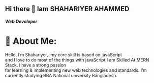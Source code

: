 ## Hi there 👋 Iam SHAHARIYER AHAMMED

##### Web Devoloper

# 💫 About Me:

Hello, I’m Shahariyer, .my core skill is based on javaScript<br>and I love to do most of the things with javaScript.I am Skilled At MERN Stack. I have a strong passion<br>for learning & implementing new web technologies and standards. I’m currently studying BBA National university Bangladesh.
